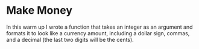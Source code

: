 Make Money
=============
In this warm up I wrote a function that takes an integer as an argument and formats it to look like a currency amount, including a dollar sign, commas, and a decimal (the last two digits will be the cents).